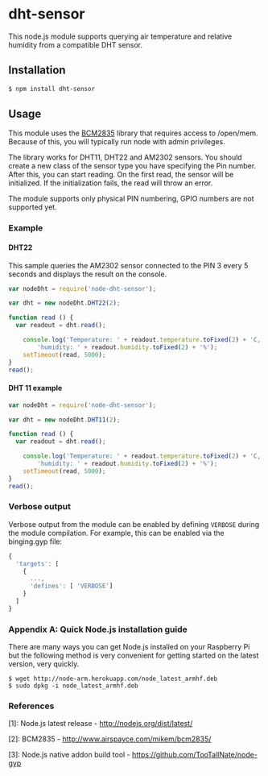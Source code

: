 # dht-sensor

This node.js module supports querying air temperature and relative humidity from a compatible DHT sensor.

## Installation
``` bash
$ npm install dht-sensor
```

## Usage

This module uses the [BCM2835](http://www.airspayce.com/mikem/bcm2835/) library that requires access to 
/open/mem. Because of this, you will typically run node with admin privileges.

The library works for DHT11, DHT22 and AM2302 sensors. You should create a new class of the sensor type you have specifying the Pin number. After this, you can start reading. On the first read, the sensor will be initialized. If the initialization fails, the read will throw an error.

The module supports only physical PIN numbering, GPIO numbers are not supported yet.


### Example
#### DHT22

This sample queries the AM2302 sensor connected to the PIN 3 every 5 seconds and displays the result on the console. 

``` javascript
var nodeDht = require('node-dht-sensor');

var dht = new nodeDht.DHT22(2);

function read () {
  var readout = dht.read();

    console.log('Temperature: ' + readout.temperature.toFixed(2) + 'C, ' +
        'humidity: ' + readout.humidity.toFixed(2) + '%');
    setTimeout(read, 5000);
}
read();
```

#### DHT 11 example

``` javascript
var nodeDht = require('node-dht-sensor');

var dht = new nodeDht.DHT11(2);

function read () {
  var readout = dht.read();

    console.log('Temperature: ' + readout.temperature.toFixed(2) + 'C, ' +
        'humidity: ' + readout.humidity.toFixed(2) + '%');
    setTimeout(read, 5000);
}
read();
```

### Verbose output

Verbose output from the module can be enabled by defining ```VERBOSE``` during the module compilation. For example, this can be enabled via the binging.gyp file:

``` javascript
{
  'targets': [
    {
      ...,
      'defines': [ 'VERBOSE']
    }
  ]
}
```

### Appendix A: Quick Node.js installation guide

There are many ways you can get Node.js installed on your Raspberry Pi but the following method is very convenient for getting started on the latest version, very quickly.
``` shell
$ wget http://node-arm.herokuapp.com/node_latest_armhf.deb 
$ sudo dpkg -i node_latest_armhf.deb
```


### References

[1]: Node.js latest release - http://nodejs.org/dist/latest/

[2]: BCM2835 - http://www.airspayce.com/mikem/bcm2835/

[3]: Node.js native addon build tool - https://github.com/TooTallNate/node-gyp

